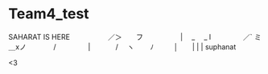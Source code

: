 # Team4_test
SAHARAT IS HERE
⠀⠀⠀⠀⠀⠀⠀／＞　　フ
　　　　　| 　_　 _ l
　 　　　／` ミ＿xノ
　　 　 /　　　 　 |
　　　 /　 ヽ　　 ﾉ
　 　 │　　| | |
suphanat


<3